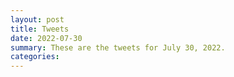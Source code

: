 ```yaml
---
layout: post
title: Tweets
date: 2022-07-30
summary: These are the tweets for July 30, 2022.
categories:
---
```



